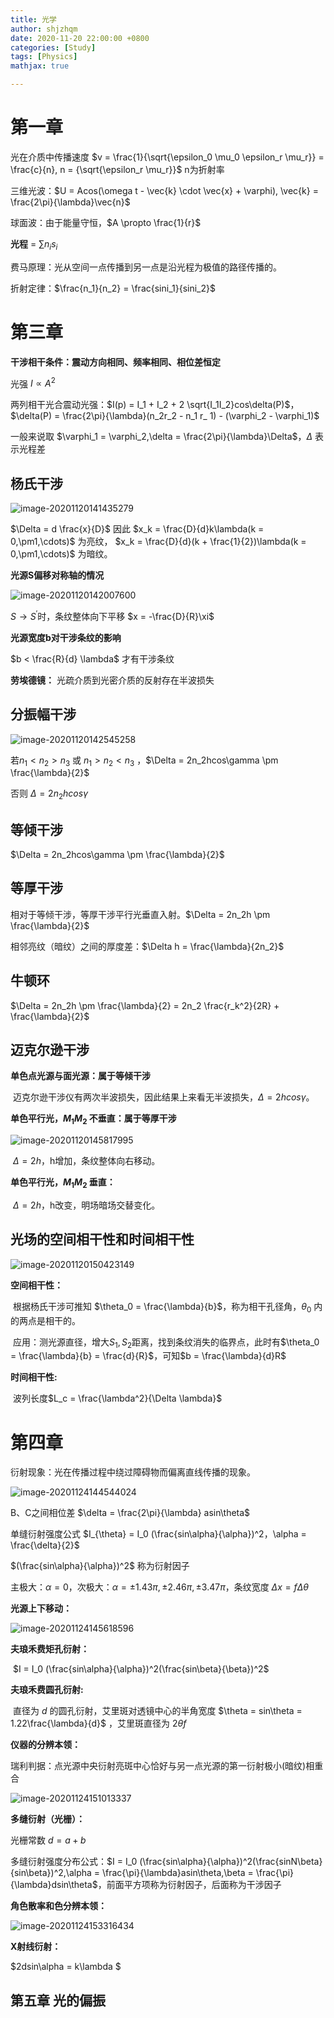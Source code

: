 ```yaml
---
title: 光学
author: shjzhqm
date: 2020-11-20 22:00:00 +0800
categories: [Study]
tags: [Physics]
mathjax: true

---
```


# 第一章

光在介质中传播速度 $v = \frac{1}{\sqrt{\epsilon_0 \mu_0 \epsilon_r \mu_r}} = \frac{c}{n}, n = {\sqrt{\epsilon_r \mu_r}}$  n为折射率

三维光波：$U = Acos(\omega t - \vec{k} \cdot \vec{x} + \varphi), \vec{k} = \frac{2\pi}{\lambda}\vec{n}$

球面波：由于能量守恒，$A \propto \frac{1}{r}$

**光程** = $\sum n_i s_i$

费马原理：光从空间一点传播到另一点是沿光程为极值的路径传播的。

折射定律：$\frac{n_1}{n_2} = \frac{sini_1}{sini_2}$

# 第三章

**干涉相干条件：震动方向相同、频率相同、相位差恒定**

光强 $I\propto A^2$ 

两列相干光合震动光强：$I(p) = I_1 + I_2 + 2 \sqrt{I_1I_2}cos\delta(P)$，$\delta(P) = \frac{2\pi}{\lambda}(n_2r_2 - n_1 r_ 1) - (\varphi_2 - \varphi_1)$

一般来说取 $\varphi_1 = \varphi_2,\delta = \frac{2\pi}{\lambda}\Delta$，$\Delta$ 表示光程差

## 杨氏干涉

![image-20201120141435279](C:\Users\10605\AppData\Roaming\Typora\typora-user-images\image-20201120141435279.png)

$\Delta = d \frac{x}{D}$ 因此 $x_k = \frac{D}{d}k\lambda(k = 0,\pm1,\cdots)$ 为亮纹， $x_k = \frac{D}{d}(k + \frac{1}{2})\lambda(k = 0,\pm1,\cdots)$ 为暗纹。

**光源S偏移对称轴的情况**

![image-20201120142007600](C:\Users\10605\AppData\Roaming\Typora\typora-user-images\image-20201120142007600.png)

$S\to S^{'}$时，条纹整体向下平移 $x = -\frac{D}{R}\xi$

**光源宽度b对干涉条纹的影响**

$b < \frac{R}{d} \lambda$ 才有干涉条纹

**劳埃德镜：** 光疏介质到光密介质的反射存在半波损失 

## **分振幅干涉**

![image-20201120142545258](C:\Users\10605\AppData\Roaming\Typora\typora-user-images\image-20201120142545258.png)

若$n_1 < n_2 > n_3$ 或 $n_1 > n_2 < n_3$ ，$\Delta = 2n_2hcos\gamma \pm \frac{\lambda}{2}$

否则 $\Delta = 2n_2 h cos\gamma$

## **等倾干涉**

$\Delta = 2n_2hcos\gamma \pm \frac{\lambda}{2}$

## **等厚干涉**

相对于等倾干涉，等厚干涉平行光垂直入射。$\Delta = 2n_2h \pm \frac{\lambda}{2}$

相邻亮纹（暗纹）之间的厚度差：$\Delta  h = \frac{\lambda}{2n_2}$

## **牛顿环**

$\Delta = 2n_2h \pm \frac{\lambda}{2} = 2n_2 \frac{r_k^2}{2R} + \frac{\lambda}{2}$

## **迈克尔逊干涉**

**单色点光源与面光源：属于等倾干涉**

​	迈克尔逊干涉仪有两次半波损失，因此结果上来看无半波损失，$\Delta = 2hcos\gamma$。

**单色平行光，$M_1$$M_2$ 不垂直：属于等厚干涉**

![image-20201120145817995](C:\Users\10605\AppData\Roaming\Typora\typora-user-images\image-20201120145817995.png)

​	$\Delta = 2h$，h增加，条纹整体向右移动。

**单色平行光，$M_1$$M_2$ 垂直：**

​	$\Delta = 2h$，h改变，明场暗场交替变化。

## 光场的空间相干性和时间相干性

![image-20201120150423149](C:\Users\10605\AppData\Roaming\Typora\typora-user-images\image-20201120150423149.png)

**空间相干性：**

​	根据杨氏干涉可推知 $\theta_0 = \frac{\lambda}{b}$，称为相干孔径角，$\theta_0$ 内的两点是相干的。

​	应用：测光源直径，增大$S_1,S_2$距离，找到条纹消失的临界点，此时有$\theta_0 = \frac{\lambda}{b} = \frac{d}{R}$，可知$b = \frac{\lambda}{d}R$ 

 

**时间相干性:**

​	波列长度$L_c = \frac{\lambda^2}{\Delta \lambda}$

# 第四章

衍射现象：光在传播过程中绕过障碍物而偏离直线传播的现象。

![image-20201124144544024](C:\Users\10605\AppData\Roaming\Typora\typora-user-images\image-20201124144544024.png)

B、C之间相位差 $\delta = \frac{2\pi}{\lambda} asin\theta$

单缝衍射强度公式 $I_{\theta} = I_0 (\frac{sin\alpha}{\alpha})^2，\alpha = \frac{\delta}{2}$

$(\frac{sin\alpha}{\alpha})^2$ 称为衍射因子

主极大：$\alpha = 0$，次极大：$\alpha = \pm 1.43\pi,\pm 2.46 \pi,\pm 3.47\pi$，条纹宽度 $\Delta x = f \Delta \theta$

**光源上下移动：**

![image-20201124145618596](C:\Users\10605\AppData\Roaming\Typora\typora-user-images\image-20201124145618596.png)

**夫琅禾费矩孔衍射：**

​		$I = I_0 (\frac{sin\alpha}{\alpha})^2(\frac{sin\beta}{\beta})^2$

**夫琅禾费圆孔衍射:**

​		直径为 $d$ 的圆孔衍射，艾里斑对透镜中心的半角宽度 $\theta = sin\theta = 1.22\frac{\lambda}{d}$ ，艾里斑直径为 $2\theta f$

**仪器的分辨本领：**

​	瑞利判据：点光源中央衍射亮斑中心恰好与另一点光源的第一衍射极小(暗纹)相重合

![image-20201124151013337](C:\Users\10605\AppData\Roaming\Typora\typora-user-images\image-20201124151013337.png)

**多缝衍射（光栅）：**

光栅常数 $d = a + b$

多缝衍射强度分布公式：$I = I_0 (\frac{sin\alpha}{\alpha})^2(\frac{sinN\beta}{sin\beta})^2,\alpha = \frac{\pi}{\lambda}asin\theta,\beta = \frac{\pi}{\lambda}dsin\theta$，前面平方项称为衍射因子，后面称为干涉因子

**角色散率和色分辨本领：**

![image-20201124153316434](C:\Users\10605\AppData\Roaming\Typora\typora-user-images\image-20201124153316434.png)

**X射线衍射：**

$2dsin\alpha = k\lambda $

## 第五章 光的偏振

